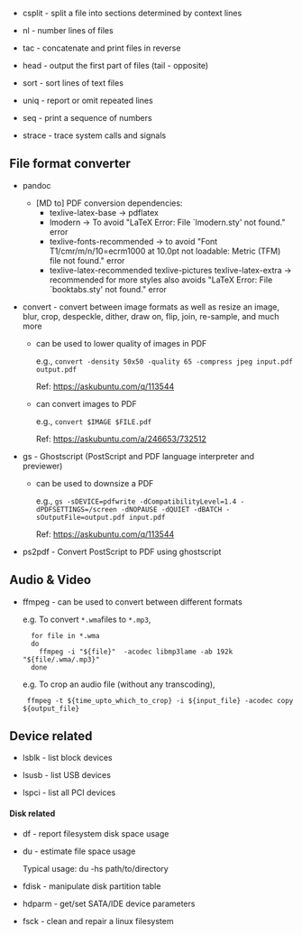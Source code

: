 * csplit - split a file into sections determined by context lines

* nl - number lines of files

* tac - concatenate and print files in reverse

* head - output the first part of files (tail - opposite)

* sort - sort lines of text files

* uniq - report or omit repeated lines

* seq - print a sequence of numbers

* strace - trace system calls and signals

## File format converter

* pandoc
    * [MD to] PDF conversion dependencies:
        * texlive-latex-base -> pdflatex
        * lmodern -> To avoid "LaTeX Error: File `lmodern.sty' not found." error
        * texlive-fonts-recommended -> to avoid "Font T1/cmr/m/n/10=ecrm1000 at 10.0pt not loadable: Metric (TFM) file not found." error
        * texlive-latex-recommended texlive-pictures texlive-latex-extra -> recommended for more styles also avoids "LaTeX Error: File `booktabs.sty' not found." error

* convert - convert between image formats as well as resize an image, blur, crop, despeckle, dither, draw on, flip, join, re-sample, and much more
  - can be used to lower quality of images in PDF

    e.g., `convert -density 50x50 -quality 65 -compress jpeg input.pdf output.pdf`

    Ref: https://askubuntu.com/q/113544

  - can convert images to PDF

    e.g., `convert $IMAGE $FILE.pdf`

    Ref: https://askubuntu.com/a/246653/732512

* gs - Ghostscript (PostScript and PDF language interpreter and previewer)

  - can be used to downsize a PDF

    e.g., `gs -sDEVICE=pdfwrite -dCompatibilityLevel=1.4 -dPDFSETTINGS=/screen -dNOPAUSE -dQUIET -dBATCH -sOutputFile=output.pdf input.pdf`

    Ref: https://askubuntu.com/q/113544

* ps2pdf - Convert PostScript to PDF using ghostscript

## Audio & Video

* ffmpeg - can be used to convert between different formats

  e.g. To convert `*.wma`files  to `*.mp3`,

  ```
    for file in *.wma
    do
      ffmpeg -i "${file}"  -acodec libmp3lame -ab 192k "${file/.wma/.mp3}"
    done
   ```

  e.g. To crop an audio file (without any transcoding),

  ```
   ffmpeg -t ${time_upto_which_to_crop} -i ${input_file} -acodec copy ${output_file}
  ```

## Device related

* lsblk - list block devices

* lsusb - list USB devices

* lspci - list all PCI devices

#### Disk related

* df - report filesystem disk space usage

* du - estimate file space usage

    Typical usage: du -hs path/to/directory

* fdisk - manipulate disk partition table

* hdparm - get/set SATA/IDE device parameters

* fsck - clean and repair a linux filesystem
